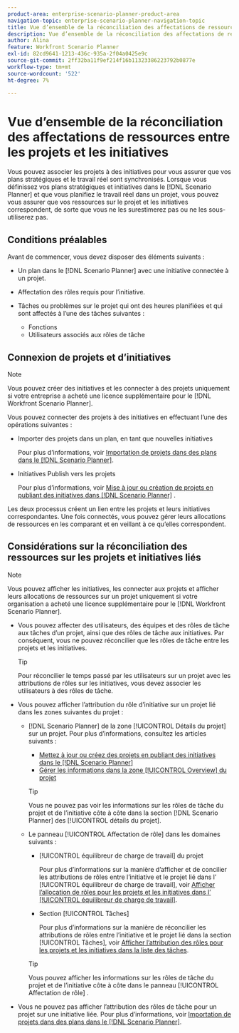 ```yaml
---
product-area: enterprise-scenario-planner-product-area
navigation-topic: enterprise-scenario-planner-navigation-topic
title: Vue d’ensemble de la réconciliation des affectations de ressources entre les projets et les initiatives
description: Vue d’ensemble de la réconciliation des affectations de ressources entre les projets et les initiatives
author: Alina
feature: Workfront Scenario Planner
exl-id: 82cd9641-1213-436c-935a-2f04a0425e9c
source-git-commit: 2ff32ba11f9ef214f16b11323386223792b0877e
workflow-type: tm+mt
source-wordcount: '522'
ht-degree: 7%

---
```


# Vue d’ensemble de la réconciliation des affectations de ressources entre les projets et les initiatives

<!--
<p data-mc-conditions="QuicksilverOrClassic.Draft mode">(NOTE: two more articles were added to split content from here according to where the reconciling can happen) </p>
-->

Vous pouvez associer les projets à des initiatives pour vous assurer que vos plans stratégiques et le travail réel sont synchronisés. Lorsque vous définissez vos plans stratégiques et initiatives dans le [!DNL Scenario Planner] et que vous planifiez le travail réel dans un projet, vous pouvez vous assurer que vos ressources sur le projet et les initiatives correspondent, de sorte que vous ne les surestimerez pas ou ne les sous-utiliserez pas.

## Conditions préalables

Avant de commencer, vous devez disposer des éléments suivants :

* Un plan dans le [!DNL Scenario Planner] avec une initiative connectée à un projet.
* Affectation des rôles requis pour l’initiative.
* Tâches ou problèmes sur le projet qui ont des heures planifiées et qui sont affectés à l’une des tâches suivantes :

   * Fonctions
   * Utilisateurs associés aux rôles de tâche

## Connexion de projets et d’initiatives

>[!NOTE]
>
>Vous pouvez créer des initiatives et les connecter à des projets uniquement si votre entreprise a acheté une licence supplémentaire pour le [!DNL Workfront Scenario Planner].

Vous pouvez connecter des projets à des initiatives en effectuant l’une des opérations suivantes :

* Importer des projets dans un plan, en tant que nouvelles initiatives

  Pour plus d’informations, voir [Importation de projets dans des plans dans le  [!DNL Scenario Planner]](../scenario-planner/import-projects-to-plans.md).

* Initiatives Publish vers les projets

  Pour plus d’informations, voir [Mise à jour ou création de projets en publiant des initiatives dans  [!DNL Scenario Planner]](../scenario-planner/publish-scenarios-update-projects.md) .

Les deux processus créent un lien entre les projets et leurs initiatives correspondantes. Une fois connectés, vous pouvez gérer leurs allocations de ressources en les comparant et en veillant à ce qu’elles correspondent.

## Considérations sur la réconciliation des ressources sur les projets et initiatives liés

>[!NOTE]
>
>Vous pouvez afficher les initiatives, les connecter aux projets et afficher leurs allocations de ressources sur un projet uniquement si votre organisation a acheté une licence supplémentaire pour le [!DNL Workfront Scenario Planner].

* Vous pouvez affecter des utilisateurs, des équipes et des rôles de tâche aux tâches d’un projet, ainsi que des rôles de tâche aux initiatives. Par conséquent, vous ne pouvez réconcilier que les rôles de tâche entre les projets et les initiatives.

  >[!TIP]
  >
  >Pour réconcilier le temps passé par les utilisateurs sur un projet avec les attributions de rôles sur les initiatives, vous devez associer les utilisateurs à des rôles de tâche.

* Vous pouvez afficher l’attribution du rôle d’initiative sur un projet lié dans les zones suivantes du projet :

   * [!DNL Scenario Planner] de la zone [!UICONTROL Détails du projet] sur un projet. Pour plus d’informations, consultez les articles suivants :

      * [ Mettez à jour ou créez des projets en publiant des initiatives dans le  [!DNL Scenario Planner]](../scenario-planner/publish-scenarios-update-projects.md)
      * [Gérer les informations dans la zone [!UICONTROL Overview] du projet](../manage-work/projects/manage-projects/understand-project-overview-area.md)

     >[!TIP]
     >
     >Vous ne pouvez pas voir les informations sur les rôles de tâche du projet et de l’initiative côte à côte dans la section [!DNL Scenario Planner] des [!UICONTROL détails du projet].

   * Le panneau [!UICONTROL Affectation de rôle] dans les domaines suivants :

      * [!UICONTROL équilibreur de charge de travail] du projet

        Pour plus d’informations sur la manière d’afficher et de concilier les attributions de rôles entre l’initiative et le projet lié dans l’ [!UICONTROL équilibreur de charge de travail], voir [Afficher l’allocation de rôles pour les projets et les initiatives dans l’ [!UICONTROL équilibreur de charge de travail]](../scenario-planner/show-role-allocation-workload-balancer.md).

      * Section [!UICONTROL Tâches]

        Pour plus d’informations sur la manière de réconcilier les attributions de rôles entre l’initiative et le projet lié dans la section [!UICONTROL Tâches], voir [Afficher l’attribution des rôles pour les projets et les initiatives dans la liste des tâches](../scenario-planner/show-role-allocation-task-list-nwe.md).

     >[!TIP]
     >
     >Vous pouvez afficher les informations sur les rôles de tâche du projet et de l’initiative côte à côte dans le panneau [!UICONTROL Affectation de rôle] .

* Vous ne pouvez pas afficher l’attribution des rôles de tâche pour un projet sur une initiative liée. Pour plus d’informations, voir [Importation de projets dans des plans dans le  [!DNL Scenario Planner]](../scenario-planner/import-projects-to-plans.md).

  <!--
  <MadCap:conditionalText data-mc-conditions="QuicksilverOrClassic.Draft mode">
  (NOTE: this might change - project job role visibility into initiative)
  </MadCap:conditionalText>
  -->
